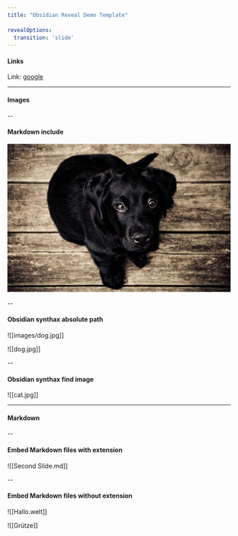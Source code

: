 ```yaml
---
title: "Obsidian Reveal Demo Template"

revealOptions:
  transition: 'slide'
---
```


#### Links

Link: [google](http://www.google.de)

---

#### Images

--

#### Markdown include

![Dog](images/dog.jpg)

--

#### Obsidian synthax absolute path

![[images/dog.jpg]]

![[dog.jpg]]

--

#### Obsidian synthax find image

![[cat.jpg]]

---

#### Markdown

--

#### Embed Markdown files with extension

![[Second Slide.md]]

--

#### Embed Markdown files without extension

![[Hallo.welt]]

![[Grütze]]